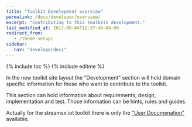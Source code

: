 ```yaml
---
title: "Toolkit Development overview"
permalink: /docs/developer/overview/
excerpt: "Contributing to this toolkits development."
last_modified_at: 2017-08-04T12:37:48-04:00
redirect_from:
   - /theme-setup/
sidebar:
   nav: "developerdocs"
---
```

{% include toc %}
{% include editme %}


In the new toolkit site layout the "Development" section will hold domain specific information for those who want to contribute to the toolkit.

This section can hold information about requirements, design, implementation and test. Those information can be hints, rules and guides.

Actually for the streamsx.iot toolkit there is only the ["User Documenation"]({{site.url}}/streamsx.iot/docs/user/overview/) available.

